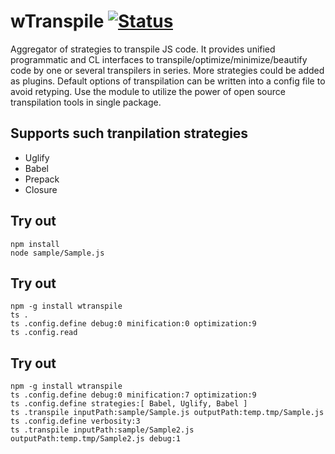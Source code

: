 
# wTranspile [![Status](https://github.com/Wandalen/wTranspile/workflows/Test/badge.svg)](https://github.com/Wandalen/wTranspile/actions?query=workflow%3ATest)

Aggregator of strategies to transpile JS code. It provides unified programmatic and CL interfaces to transpile/optimize/minimize/beautify code by one or several transpilers in series. More strategies could be added as plugins. Default options of transpilation can be written into a config file to avoid retyping. Use the module to utilize the power of open source transpilation tools in single package.

## Supports such tranpilation strategies

- Uglify
- Babel
- Prepack
- Closure

## Try out
```
npm install
node sample/Sample.js
```

## Try out
```
npm -g install wtranspile
ts .
ts .config.define debug:0 minification:0 optimization:9
ts .config.read
```

## Try out
```
npm -g install wtranspile
ts .config.define debug:0 minification:7 optimization:9
ts .config.define strategies:[ Babel, Uglify, Babel ]
ts .transpile inputPath:sample/Sample.js outputPath:temp.tmp/Sample.js
ts .config.define verbosity:3
ts .transpile inputPath:sample/Sample2.js outputPath:temp.tmp/Sample2.js debug:1
```
